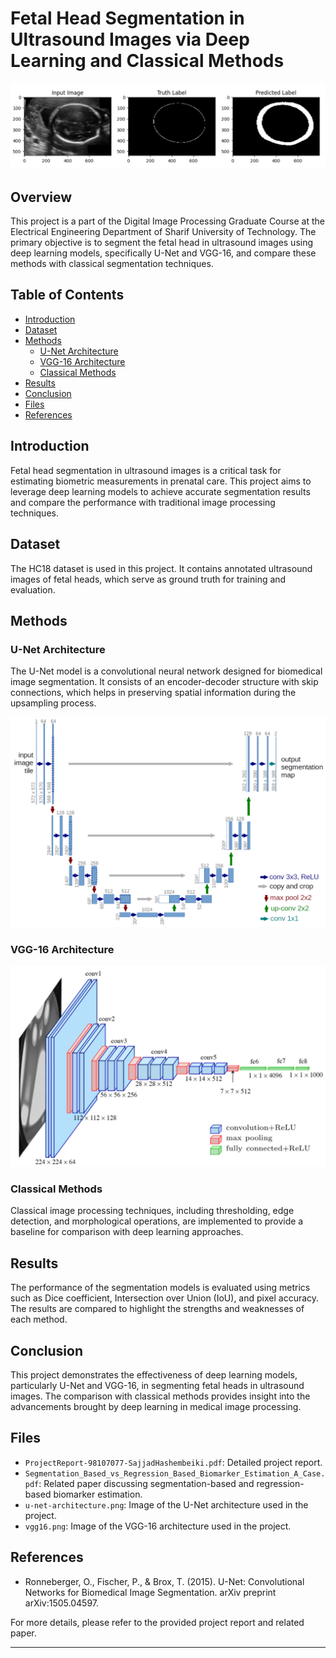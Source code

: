 # Fetal Head Segmentation in Ultrasound Images via Deep Learning and Classical Methods

![unet result](unet_result.png)

## Overview

This project is a part of the Digital Image Processing Graduate Course at the Electrical Engineering Department of Sharif University of Technology. The primary objective is to segment the fetal head in ultrasound images using deep learning models, specifically U-Net and VGG-16, and compare these methods with classical segmentation techniques.

## Table of Contents

- [Introduction](#introduction)
- [Dataset](#dataset)
- [Methods](#methods)
  - [U-Net Architecture](#u-net-architecture)
  - [VGG-16 Architecture](#vgg-16-architecture)
  - [Classical Methods](#classical-methods)
- [Results](#results)
- [Conclusion](#conclusion)
- [Files](#files)
- [References](#references)

## Introduction

Fetal head segmentation in ultrasound images is a critical task for estimating biometric measurements in prenatal care. This project aims to leverage deep learning models to achieve accurate segmentation results and compare the performance with traditional image processing techniques.

## Dataset

The HC18 dataset is used in this project. It contains annotated ultrasound images of fetal heads, which serve as ground truth for training and evaluation.

## Methods

### U-Net Architecture

The U-Net model is a convolutional neural network designed for biomedical image segmentation. It consists of an encoder-decoder structure with skip connections, which helps in preserving spatial information during the upsampling process.

![U-Net Architecture](u-net-architecture.png)

### VGG-16 Architecture


![VGG-16 Architecture](vgg16.png)

### Classical Methods

Classical image processing techniques, including thresholding, edge detection, and morphological operations, are implemented to provide a baseline for comparison with deep learning approaches.

## Results

The performance of the segmentation models is evaluated using metrics such as Dice coefficient, Intersection over Union (IoU), and pixel accuracy. The results are compared to highlight the strengths and weaknesses of each method.

## Conclusion

This project demonstrates the effectiveness of deep learning models, particularly U-Net and VGG-16, in segmenting fetal heads in ultrasound images. The comparison with classical methods provides insight into the advancements brought by deep learning in medical image processing.

## Files

- `ProjectReport-98107077-SajjadHashembeiki.pdf`: Detailed project report.
- `Segmentation_Based_vs_Regression_Based_Biomarker_Estimation_A_Case.pdf`: Related paper discussing segmentation-based and regression-based biomarker estimation.
- `u-net-architecture.png`: Image of the U-Net architecture used in the project.
- `vgg16.png`: Image of the VGG-16 architecture used in the project.

## References

- Ronneberger, O., Fischer, P., & Brox, T. (2015). U-Net: Convolutional Networks for Biomedical Image Segmentation. arXiv preprint arXiv:1505.04597.

For more details, please refer to the provided project report and related paper.

---
